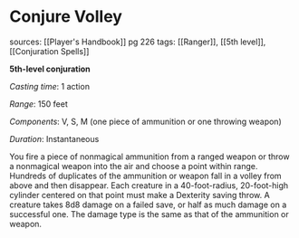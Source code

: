 # Conjure Volley
sources: [[Player's Handbook]] pg 226
tags: [[Ranger]], [[5th level]], [[Conjuration Spells]]

**5th-level conjuration**

*Casting time*: 1 action

*Range*: 150 feet

*Components*: V, S, M (one piece of ammunition or one throwing weapon)

*Duration*: Instantaneous

You fire a piece of nonmagical ammunition from a ranged weapon or throw a nonmagical weapon into the air and choose a point within range. Hundreds of duplicates of the ammunition or weapon fall in a volley from above and then disappear. Each creature in a 40-foot-radius, 20-foot-high cylinder centered on that point must make a Dexterity saving throw. A creature takes 8d8 damage on a failed save, or half as much damage on a successful one. The damage type is the same as that of the ammunition or weapon.
